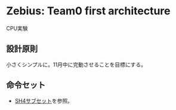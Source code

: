# Zebius: Team0 first architecture
CPU実験

## 設計原則
小さくシンプルに。11月中に完動させることを目標にする。

## 命令セット
* [SH4サブセット](https://github.com/ProcessorCompilerExperiment2014-Team0/Zebius/wiki/SH4サブセット)を参照。
